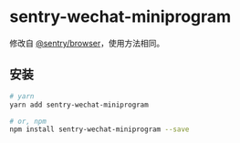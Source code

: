 # sentry-wechat-miniprogram

修改自 [@sentry/browser](https://www.npmjs.com/package/@sentry/browser)，使用方法相同。

## 安装

```bash
# yarn
yarn add sentry-wechat-miniprogram

# or, npm
npm install sentry-wechat-miniprogram --save
```
